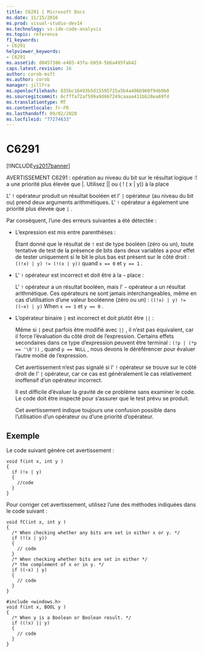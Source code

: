 ```yaml
---
title: C6291 | Microsoft Docs
ms.date: 11/15/2016
ms.prod: visual-studio-dev14
ms.technology: vs-ide-code-analysis
ms.topic: reference
f1_keywords:
- C6291
helpviewer_keywords:
- C6291
ms.assetid: d0457386-e403-43fa-b959-5b6a495fab42
caps.latest.revision: 16
author: corob-msft
ms.author: corob
manager: jillfra
ms.openlocfilehash: 835bc16493b5d15595725a5b4a406b960f94b9b0
ms.sourcegitcommit: 6cfffa72af599a9d667249caaaa411bb28ea69fd
ms.translationtype: MT
ms.contentlocale: fr-FR
ms.lasthandoff: 09/02/2020
ms.locfileid: "77274633"
---
```

# <a name="c6291"></a>C6291
[!INCLUDE[vs2017banner](../includes/vs2017banner.md)]

AVERTISSEMENT C6291 : opération au niveau du bit sur le résultat logique :! a une priorité plus élevée que &#124;. Utilisez &#124;&#124; ou ( ! ( x &#124; y)) à la place  
  
 L' `!` opérateur produit un résultat booléen et l' `|` opérateur (au niveau du bit ou) prend deux arguments arithmétiques. L' `!` opérateur a également une priorité plus élevée que `|` .  
  
 Par conséquent, l’une des erreurs suivantes a été détectée :  
  
- L’expression est mis entre parenthèses :  
  
   Étant donné que le résultat de `!` est de type booléen (zéro ou un), toute tentative de test de la présence de bits dans deux variables a pour effet de tester uniquement si le bit le plus bas est présent sur le côté droit : `((!x) | y) != (!(x | y))` quand `x == 0` et `y == 1` .  
  
- L' `!` opérateur est incorrect et doit être à la `~` place :  
  
   L' `!` opérateur a un résultat booléen, mais l' `~` opérateur a un résultat arithmétique. Ces opérateurs ne sont jamais interchangeables, même en cas d’utilisation d’une valeur booléenne (zéro ou un) : `((!x) | y) != ((~x) | y)` When `x == 1` et `y == 0` .  
  
- L’opérateur binaire `|` est incorrect et doit plutôt être `||` :  
  
   Même si `|` peut parfois être modifié avec `||` , il n’est pas équivalent, car il force l’évaluation du côté droit de l’expression. Certains effets secondaires dans ce type d’expression peuvent être terminal : `(!p | (*p == '\0'))` , quand `p == NULL` , nous devons le déréférencer pour évaluer l’autre moitié de l’expression.  
  
  Cet avertissement n’est pas signalé si l' `!` opérateur se trouve sur le côté droit de l' `|` opérateur, car ce cas est généralement le cas relativement inoffensif d’un opérateur incorrect.  
  
  Il est difficile d’évaluer la gravité de ce problème sans examiner le code. Le code doit être inspecté pour s’assurer que le test prévu se produit.  
  
  Cet avertissement indique toujours une confusion possible dans l’utilisation d’un opérateur ou d’une priorité d’opérateur.  
  
## <a name="example"></a>Exemple  
 Le code suivant génère cet avertissement :  
  
```  
void f(int x, int y )  
{  
  if (!x | y)  
  {  
    //code   
  }  
}  
```  
  
 Pour corriger cet avertissement, utilisez l’une des méthodes indiquées dans le code suivant :  
  
```  
void fC(int x, int y )  
{  
  /* When checking whether any bits are set in either x or y. */  
  if (!(x | y))  
  {  
    // code  
  }  
  /* When checking whether bits are set in either */  
  /* the complement of x or in y. */  
  if ((~x) | y)  
  {  
    // code  
  }  
}  
  
#include <windows.h>  
void f(int x, BOOL y )  
{  
  /* When y is a Boolean or Boolean result. */  
  if ((!x) || y)  
  {  
    // code  
  }  
}  
```
